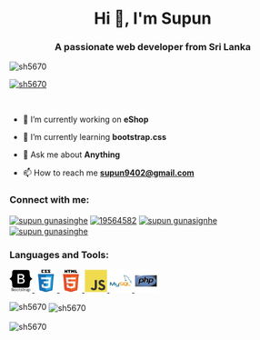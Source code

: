 <h1 align="center">Hi 👋, I'm Supun</h1>
<h3 align="center">A passionate web developer from Sri Lanka</h3>

<p align="left"> <img src="https://komarev.com/ghpvc/?username=sh5670&label=Profile%20views&color=0e75b6&style=flat" alt="sh5670" /> </p>

<p align="left"> <a href="https://github.com/ryo-ma/github-profile-trophy"><img src="https://github-profile-trophy.vercel.app/?username=sh5670" alt="sh5670" /></a> </p>

<p align="left"> <a href="https://twitter.com/" target="blank"><img src="https://img.shields.io/twitter/follow/?logo=twitter&style=for-the-badge" alt="" /></a> </p>

- 🔭 I’m currently working on **eShop**

- 🌱 I’m currently learning **bootstrap.css**

- 💬 Ask me about **Anything**

- 📫 How to reach me **supun9402@gmail.com**

<h3 align="left">Connect with me:</h3>
<p align="left">
<a href="https://linkedin.com/in/supun gunasinghe" target="blank"><img align="center" src="https://raw.githubusercontent.com/rahuldkjain/github-profile-readme-generator/master/src/images/icons/Social/linked-in-alt.svg" alt="supun gunasinghe" height="30" width="40" /></a>
<a href="https://stackoverflow.com/users/19564582" target="blank"><img align="center" src="https://raw.githubusercontent.com/rahuldkjain/github-profile-readme-generator/master/src/images/icons/Social/stack-overflow.svg" alt="19564582" height="30" width="40" /></a>
<a href="https://fb.com/supun gunasignhe" target="blank"><img align="center" src="https://raw.githubusercontent.com/rahuldkjain/github-profile-readme-generator/master/src/images/icons/Social/facebook.svg" alt="supun gunasignhe" height="30" width="40" /></a>
<a href="https://instagram.com/supun gunasinghe" target="blank"><img align="center" src="https://raw.githubusercontent.com/rahuldkjain/github-profile-readme-generator/master/src/images/icons/Social/instagram.svg" alt="supun gunasinghe" height="30" width="40" /></a>
</p>

<h3 align="left">Languages and Tools:</h3>
<p align="left"> <a href="https://getbootstrap.com" target="_blank" rel="noreferrer"> <img src="https://raw.githubusercontent.com/devicons/devicon/master/icons/bootstrap/bootstrap-plain-wordmark.svg" alt="bootstrap" width="40" height="40"/> </a> <a href="https://www.w3schools.com/css/" target="_blank" rel="noreferrer"> <img src="https://raw.githubusercontent.com/devicons/devicon/master/icons/css3/css3-original-wordmark.svg" alt="css3" width="40" height="40"/> </a> <a href="https://www.w3.org/html/" target="_blank" rel="noreferrer"> <img src="https://raw.githubusercontent.com/devicons/devicon/master/icons/html5/html5-original-wordmark.svg" alt="html5" width="40" height="40"/> </a> <a href="https://developer.mozilla.org/en-US/docs/Web/JavaScript" target="_blank" rel="noreferrer"> <img src="https://raw.githubusercontent.com/devicons/devicon/master/icons/javascript/javascript-original.svg" alt="javascript" width="40" height="40"/> </a> <a href="https://www.mysql.com/" target="_blank" rel="noreferrer"> <img src="https://raw.githubusercontent.com/devicons/devicon/master/icons/mysql/mysql-original-wordmark.svg" alt="mysql" width="40" height="40"/> </a> <a href="https://www.php.net" target="_blank" rel="noreferrer"> <img src="https://raw.githubusercontent.com/devicons/devicon/master/icons/php/php-original.svg" alt="php" width="40" height="40"/> </a> </p>

<p><img align="left" src="https://github-readme-stats.vercel.app/api/top-langs?username=sh5670&show_icons=true&locale=en&layout=compact" alt="sh5670" /></p>

<p>&nbsp;<img align="center" src="https://github-readme-stats.vercel.app/api?username=sh5670&show_icons=true&locale=en" alt="sh5670" /></p>

<p><img align="center" src="https://github-readme-streak-stats.herokuapp.com/?user=sh5670&" alt="sh5670" /></p>

